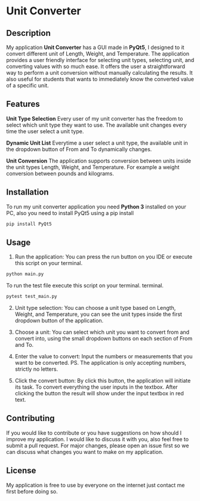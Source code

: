# Unit Converter 

## Description

My application **Unit Converter** has a GUI made in **PyQt5**, I designed to it convert different unit of Length, Weight, and Temperature. The application provides a user friendly interface for selecting unit types, selecting unit, and converting values with so much ease. It offers the user a straightforward way to perform a unit conversion without manually calculating the results. It also useful for students that wants to immediately know the converted value of a specific unit.

## Features

**Unit Type Selection**
Every user of my unit converter has the freedom to select which unit type they want to use. The available
unit changes every time the user select a unit type.

**Dynamic Unit List**
Everytime a user select a unit type, the available unit in the dropdown button of From and To dynamically
changes.

**Unit Conversion**
The application supports conversion between units inside the unit types Length, Weight, and Temperature.
For example a weight conversion between pounds and kilograms.

## Installation

To run my unit converter application you need **Python 3** installed on your PC, also you need to install
PyQt5 using a pip install
```bash
pip install PyQt5
```

## Usage

1. Run the application: You can press the run button on you IDE or execute this script on your
terminal.
```bash
python main.py
```
To run the test file execute this script on your terminal.
terminal.
```bash
pytest test_main.py
```

2. Unit type selection: You can choose a unit type based on Length, Weight, and Temperature,
you can see the unit types inside the first dropdown button of the application.

3. Choose a unit: You can select which unit you want to convert from and convert into, using the small
dropdown buttons on each section of From and To.

4. Enter the value to convert: Input the numbers or measurements that you want to be converted.
PS. The application is only accepting numbers, strictly no letters.

5. Click the convert button: By click this button, the application will initiate its task. To convert
everything the user inputs in the textbox. After clicking the button the result will show under the input
textbox in red text.


## Contributing

If you would like to contribute or you have suggestions on how should I improve my application.
I would like to discuss it with you, also feel free to submit a pull request. For major changes,
please open an issue first so we can discuss what changes you want to make on my application.

## License

My application is free to use by everyone on the internet just contact me first before doing so.